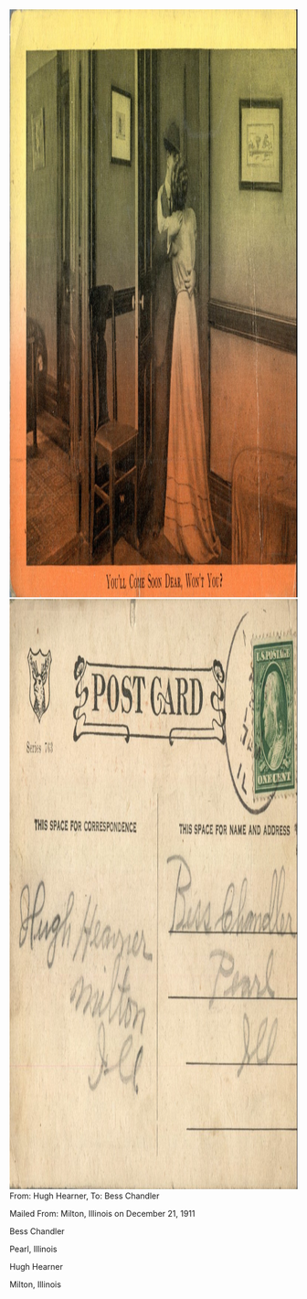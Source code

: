 <html><body><img class="alignnone size-full wp-image-1300" src="/wp-content/uploads/2014/06/postcard-2014-20140613_12275517_0568.jpg" alt="postcard-2014-20140613_12275517_0568" width="1548" height="1029"> <img class="alignnone size-full wp-image-1301" src="/wp-content/uploads/2014/06/postcard-2014-20140613_12280249_0569.jpg" alt="postcard-2014-20140613_12280249_0569" width="1562" height="1033">From: Hugh Hearner, To: Bess Chandler

Mailed From: Milton, Illinois on December 21, 1911



Bess Chandler

Pearl, Illinois



Hugh Hearner

Milton, Illinois</body></html>
